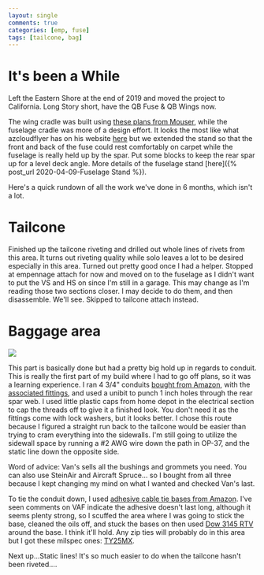 ```yaml
---
layout: single
comments: true
categories: [emp, fuse]
tags: [tailcone, bag]
---
```

# It's been a While

Left the Eastern Shore at the end of 2019 and moved the project to California. Long Story short, have the QB Fuse & QB Wings now.

The wing cradle was built using [these plans from Mouser](http://mouser.org/projects/rv-10/wingassembly.html), while the fuselage cradle was more of a design effort. It looks the most like what azcloudflyer has on his website [here](https://www.azcloudflyer.com/toppictures/fuse_stand.jpg) but we extended the stand so that the front and back of the fuse could rest comfortably on carpet while the fuselage is really held up by the spar. Put some blocks to keep the rear spar up for a level deck angle. More details of the fuselage stand [here]({% post_url 2020-04-09-Fuselage Stand %}).

Here's a quick rundown of all the work we've done in 6 months, which isn't a lot.

# Tailcone

Finished up the tailcone riveting and drilled out whole lines of rivets from this area. It turns out riveting quality while solo leaves a lot to be desired especially in this area. Turned out pretty good once I had a helper. Stopped at empennage attach for now and moved on to the fuselage as I didn't want to put the VS and HS on since I'm still in a garage. This may change as I'm reading those two sections closer. I may decide to do them, and then disassemble. We'll see. Skipped to tailcone attach instead.

# Baggage area

![](/assets/img/fusestand5.jpg)

This part is basically done but had a pretty big hold up in regards to conduit. This is really the first part of my build where I had to go off plans, so it was a learning experience. I ran 4 3/4" conduits [bought from Amazon](https://smile.amazon.com/dp/B0765D1WN9/ref=psdc_495304_t2_B0765DH91R), with the [associated fittings](https://smile.amazon.com/gp/product/B0765DH91R/ref=ppx_yo_dt_b_asin_title_o03_s00?ie=UTF8&psc=1), and used a unibit to punch 1 inch holes through the rear spar web. I used little plastic caps from home depot in the electrical section to cap the threads off to give it a finished look. You don't need it as the fittings come with lock washers, but it looks better. I chose this route because I figured a straight run back to the tailcone would be easier than trying to cram everything into the sidewalls. I'm still going to utilize the sidewall space by running a #2 AWG wire down the path in OP-37, and the static line down the opposite side.

Word of advice: Van's sells all the bushings and grommets you need. You can also use SteinAir and Aircraft Spruce... so I bought from all three because I kept changing my mind on what I wanted and checked Van's last.

To tie the conduit down, I used [adhesive cable tie bases from Amazon](https://smile.amazon.com/gp/product/B06XNBS6TG/ref=ppx_yo_dt_b_asin_title_o00_s00?ie=UTF8&psc=1). I've seen comments on VAF indicate the adhesive doesn't last long, although it seems plenty strong, so I scuffed the area where I was going to stick the base, cleaned the oils off, and stuck the bases on then used [Dow 3145 RTV](https://smile.amazon.com/gp/product/B01C3CHO7O/ref=ppx_yo_dt_b_asin_title_o01_s00?ie=UTF8&psc=1) around the base. I think it'll hold. Any zip ties will probably do in this area but I got these milspec ones: [TY25MX](https://smile.amazon.com/gp/product/B002866LR0/ref=ppx_yo_dt_b_asin_title_o02_s00?ie=UTF8&th=1).

Next up...Static lines! It's so much easier to do when the tailcone hasn't been riveted....
